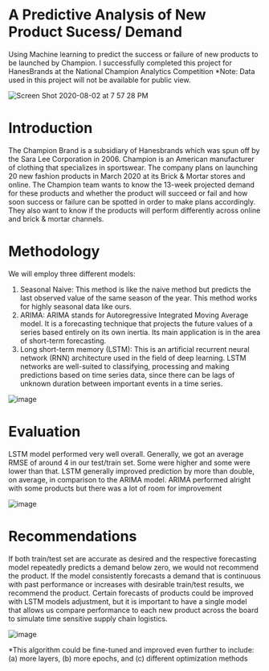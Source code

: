 # A Predictive Analysis of New Product Sucess/ Demand
Using Machine learning to predict the success or failure of new products to be launched by Champion.
I successfully completed this project for HanesBrands at the National Champion Analytics Competition
*Note: Data used in this project will not be available for public view.

![Screen Shot 2020-08-02 at 7 57 28 PM](https://user-images.githubusercontent.com/47016027/89136027-8452f680-d4ff-11ea-84d8-1ecd535e252d.png)
# Introduction
The Champion Brand is a subsidiary of Hanesbrands which was spun off by the Sara Lee Corporation in 2006. Champion is an American manufacturer of clothing that specializes in sportswear. The company plans on launching 20 new fashion products in March 2020 at its Brick & Mortar stores and online. The Champion team wants to know the 13-week projected demand for these products and whether the product will succeed or fail and how soon success or failure can be spotted in order to make plans accordingly. They also want to know if the products will perform differently across online and brick & mortar channels.
# Methodology
We will employ three different models:
1.	Seasonal Naive: This method is like the naive method but predicts the last observed value of the same season of the year. This method works for highly seasonal data like ours.
2.	ARIMA: ARIMA stands for Autoregressive Integrated Moving Average model. It is a forecasting technique that projects the future values of a series based entirely on its own inertia. Its main application is in the area of short-term forecasting.
3.	Long short-term memory (LSTM): This is an artificial recurrent neural network (RNN) architecture used in the field of deep learning. LSTM networks are well-suited to classifying, processing and making predictions based on time series data, since there can be lags of unknown duration between important events in a time series.

![image](https://user-images.githubusercontent.com/47016027/89136176-591cd700-d500-11ea-9e5a-3302129a3458.png)
# Evaluation
LSTM model performed very well overall. Generally, we got an average RMSE of around 4 in our test/train set. Some were higher and some were lower than that. LSTM generally improved prediction by more than double, on average, in comparison to the ARIMA model. ARIMA performed alright with some products but there was a lot of room for improvement

![image](https://user-images.githubusercontent.com/47016027/89136312-01cb3680-d501-11ea-9857-4773a57e13ba.png)
# Recommendations
If both train/test set are accurate as desired and the respective forecasting model repeatedly predicts a demand below zero, we would not recommend the product. If the model consistently forecasts a demand that is continuous with past performance or increases with desirable train/test results, we recommend the product. Certain forecasts of products could be improved with LSTM models adjustment, but it is important to have a single model that allows us compare performance to each new product across the board to simulate time sensitive supply chain logistics.

![image](https://user-images.githubusercontent.com/47016027/89136287-e5c79500-d500-11ea-80a4-2d529bff5d32.png)

*This algorithm could be fine-tuned and improved even further to include: (a) more layers, (b) more epochs, and (c) different optimization methods
